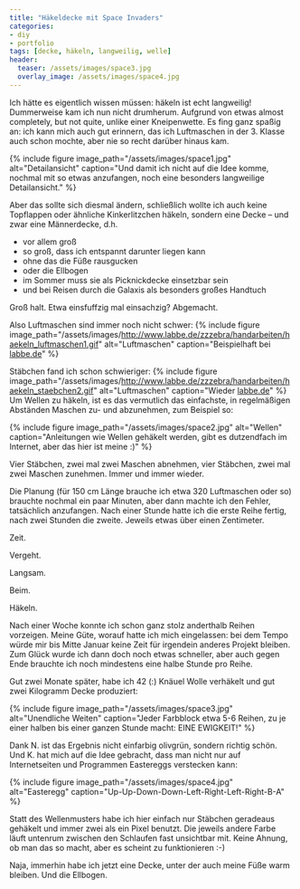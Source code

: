 ```yaml
---
title: "Häkeldecke mit Space Invaders"
categories:
- diy
- portfolio
tags: [decke, häkeln, langweilig, welle]
header:
  teaser: /assets/images/space3.jpg
  overlay_image: /assets/images/space4.jpg
---
```

Ich hätte es eigentlich wissen müssen: häkeln ist echt langweilig! Dummerweise kam ich nun nicht drumherum.
Aufgrund von etwas almost completely, but not quite, unlike einer Kneipenwette. Es fing ganz spaßig an: ich kann mich auch gut erinnern, das ich Luftmaschen in der 3. Klasse auch schon mochte, aber nie so recht darüber hinaus kam.

{% include figure image_path="/assets/images/space1.jpg" alt="Detailansicht" caption="Und damit ich nicht auf die Idee komme, nochmal mit so etwas anzufangen, noch eine besonders langweilige Detailansicht." %}

Aber das sollte sich diesmal ändern, schließlich wollte ich auch keine Topflappen oder ähnliche Kinkerlitzchen häkeln, sondern eine Decke – und zwar eine Männerdecke, d.h.

- vor allem groß
- so groß, dass ich entspannt darunter liegen kann
- ohne das die Füße rausgucken
- oder die Ellbogen
- im Sommer muss sie als Picknickdecke einsetzbar sein
- und bei Reisen durch die Galaxis als besonders großes Handtuch

Groß halt. Etwa einsfuffzig mal einsachzig? Abgemacht.

Also Luftmaschen sind immer noch nicht schwer:
{% include figure image_path="/assets/images/http://www.labbe.de/zzzebra/handarbeiten/haekeln_luftmaschen1.gif" alt="Luftmaschen" caption="Beispielhaft bei [labbe.de](http://www.labbe.de)" %}

Stäbchen fand ich schon schwieriger:
{% include figure image_path="/assets/images/http://www.labbe.de/zzzebra/handarbeiten/haekeln_staebchen2.gif" alt="Luftmaschen" caption="Wieder [labbe.de](http://www.labbe.de)" %}
Um Wellen zu häkeln, ist es das vermutlich das einfachste, in regelmäßigen Abständen
Maschen zu- und abzunehmen, zum Beispiel so:

{% include figure image_path="/assets/images/space2.jpg" alt="Wellen" caption="Anleitungen wie Wellen gehäkelt werden, gibt es dutzendfach im Internet, aber das hier ist meine :)" %}

Vier Stäbchen, zwei mal zwei Maschen abnehmen, vier Stäbchen, zwei mal zwei Maschen zunehmen. Immer und immer wieder.

Die Planung (für 150 cm Länge brauche ich etwa 320 Luftmaschen oder so) brauchte nochmal ein paar Minuten, aber dann machte ich den Fehler, tatsächlich anzufangen. Nach einer Stunde hatte ich die erste Reihe fertig, nach zwei Stunden die zweite. Jeweils etwas über einen Zentimeter.

Zeit.

Vergeht.

Langsam.

Beim.

Häkeln.

<p class="clearfix"></p>
Nach einer Woche konnte ich schon ganz stolz anderthalb Reihen vorzeigen.
Meine Güte, worauf hatte ich mich eingelassen: bei dem Tempo würde mir bis Mitte Januar keine Zeit für irgendein anderes Projekt bleiben. Zum Glück wurde ich dann doch noch etwas schneller, aber auch gegen Ende brauchte ich noch mindestens eine halbe Stunde pro Reihe.

Gut zwei Monate später, habe ich 42 (:) Knäuel Wolle verhäkelt und gut zwei Kilogramm Decke produziert:

{% include figure image_path="/assets/images/space3.jpg" alt="Unendliche Weiten" caption="Jeder Farbblock etwa 5-6 Reihen, zu je einer halben bis einer ganzen Stunde macht: EINE EWIGKEIT!" %}

Dank N. ist das Ergebnis nicht einfarbig olivgrün, sondern richtig schön. Und K. hat mich auf die Idee gebracht, dass man nicht nur auf Internetseiten und Programmen Eastereggs verstecken kann:

{% include figure image_path="/assets/images/space4.jpg" alt="Easteregg" caption="Up-Up-Down-Down-Left-Right-Left-Right-B-A" %}


Statt des Wellenmusters habe ich hier einfach nur Stäbchen geradeaus gehäkelt und immer zwei als ein Pixel benutzt. Die jeweils andere Farbe läuft untenrum zwischen den Schlaufen fast unsichtbar mit. Keine Ahnung, ob man das so macht, aber es scheint zu funktionieren :-)

Naja, immerhin habe ich jetzt eine Decke, unter der auch meine Füße warm bleiben. Und die Ellbogen.

